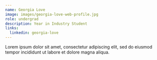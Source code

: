 ```yaml
---
name: Georgia Love
image: images/georgia-love-web-profile.jpg
role: undergrad
description: Year in Industry Student
links:
  linkedin: georgia-love
---
```


Lorem ipsum dolor sit amet, consectetur adipiscing elit, sed do eiusmod tempor incididunt ut labore et dolore magna aliqua.
